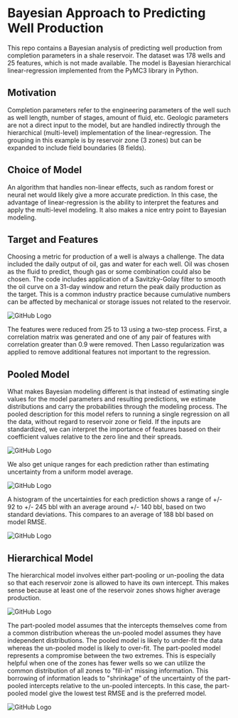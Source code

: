 # Bayesian Approach to Predicting Well Production

This repo contains a Bayesian analysis of predicting well production from completion parameters in a shale reservoir.  The dataset was 178 wells and 25 features, which is not made available.  The model is Bayesian hierarchical linear-regression implemented from the PyMC3 library in Python.

## Motivation

Completion parameters refer to the engineering parameters of the well such as well length, number of stages, amount of fluid, etc.  Geologic parameters are not a direct input to the model, but are handled indirectly through the hierarchical (multi-level) implementation of the linear-regression.  The grouping in this example is by reservoir zone (3 zones) but can be expanded to include field boundaries (8 fields).

## Choice of Model

An algorithm that handles non-linear effects, such as random forest or neural net would likely give a more accurate prediction.  In this case, the advantage of linear-regression is the ability to interpret the features and apply the multi-level modeling.  It also makes a nice entry point to Bayesian modeling.

## Target and Features

Choosing a metric for production of a well is always a challenge.  The data included the daily output of oil, gas and water for each well.  Oil was chosen as the fluid to predict, though gas or some combination could also be chosen.  The code includes application of a Savitzky-Golay filter to smooth the oil curve on a 31-day window and return the peak daily production as the target.  This is a common industry practice because cumulative numbers can be affected by mechanical or storage issues not related to the reservoir.

![GitHub Logo](/images/production_plot.png)

The features were reduced from 25 to 13 using a two-step process.  First, a correlation matrix was generated and one of any pair of features with correlation greater than 0.9 were removed.  Then Lasso regularization was applied to remove additional features not important to the regression.

## Pooled Model

What makes Bayesian modeling different is that instead of estimating single values for the model parameters and resulting predictions, we estimate distributions and carry the probabilities through the modeling process.  The pooled description for this model refers to running a single regression on all the data, without regard to reservoir zone or field.  If the inputs are standardized, we can interpret the importance of features based on their coefficient values relative to the zero line and their spreads.

![GitHub Logo](/images/coeff_pooled_rm.png)

We also get unique ranges for each prediction rather than estimating uncertainty from a uniform model average.

![GitHub Logo](/images/pred_pooled_rm.png)

A histogram of the uncertainties for each prediction shows a range of +/- 92 to +/- 245 bbl with an average around +/- 140 bbl, based on two standard deviations.  This compares to an average of 188 bbl based on model RMSE.

![GitHub Logo](/images/pred_uncertainty.png)

## Hierarchical Model

The hierarchical model involves either part-pooling or un-pooling the data so that each reservoir zone is allowed to have its own intercept.  This makes sense because at least one of the reservoir zones shows higher average production.

![GitHub Logo](/images/reservoir_violinplot.png)

The part-pooled model assumes that the intercepts themselves come from a common distribution whereas the un-pooled model assumes they have independent distributions.  The pooled model is likely to under-fit the data whereas the un-pooled model is likely to over-fit.  The part-pooled model represents a compromise between the two extremes.  This is especially helpful when one of the zones has fewer wells so we can utilize the common distribution of all zones to "fill-in" missing information.  This borrowing of information leads to "shrinkage" of the uncertainty of the part-pooled intercepts relative to the un-pooled intercepts.  In this case, the part-pooled model give the lowest test RMSE and is the preferred model.

![GitHub Logo](/images/b0_dist_reservoir_rm.png)
